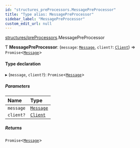```yaml
---
id: "structures_preProcessors.MessagePreProcessor"
title: "Type alias: MessagePreProcessor"
sidebar_label: "MessagePreProcessor"
custom_edit_url: null
---
```


[structures/preProcessors](/api/modules/structures_preProcessors.md).MessagePreProcessor

Ƭ **MessagePreProcessor**: (`message`: [`Message`](/api/interfaces/api_model_message.Message.md), `client?`: [`Client`](/api/classes/api_Client.Client.md)) => `Promise`<[`Message`](/api/interfaces/api_model_message.Message.md)\>

#### Type declaration

▸ (`message`, `client?`): `Promise`<[`Message`](/api/interfaces/api_model_message.Message.md)\>

##### Parameters

| Name | Type |
| :------ | :------ |
| `message` | [`Message`](/api/interfaces/api_model_message.Message.md) |
| `client?` | [`Client`](/api/classes/api_Client.Client.md) |

##### Returns

`Promise`<[`Message`](/api/interfaces/api_model_message.Message.md)\>
